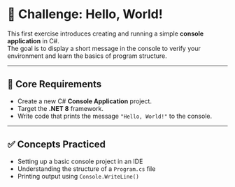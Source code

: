 # 🌟 Challenge: Hello, World!

This first exercise introduces creating and running a simple **console application** in C#.  
The goal is to display a short message in the console to verify your environment and learn the basics of program structure.

---

## 🎯 Core Requirements

- Create a new C# **Console Application** project.  
- Target the **.NET 8** framework.  
- Write code that prints the message `"Hello, World!"` to the console.

---

## ✅ Concepts Practiced

- Setting up a basic console project in an IDE  
- Understanding the structure of a `Program.cs` file  
- Printing output using `Console.WriteLine()`

